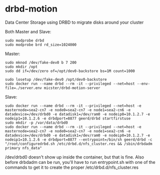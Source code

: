 # drbd-motion
Data Center Storage using DRBD to migrate disks around your cluster

Both Master and Slave:
```
sudo modprobe drbd
sudo modprobe brd rd_size=1024000
```

Master:
```
sudo mknod /dev/fake-dev0 b 7 200
sudo mkdir /opt
sudo dd if=/dev/zero of=/opt/dev0-backstore bs=1M count=1000

sudo losetup /dev/fake-dev0 /opt/dev0-backstore
sudo docker run --name drbd --rm -it --privileged --net=host --env-file=./server.env micster/drbd-motion-server
```

Slave:
```
sudo docker run --name drbd --rm -it --privileged --net=host -e masternode=sea2-cn7 -e node0=sea2-cn7 -e node1=sea2-cn6 -e datadevice=/dev/drbd0 -e datadisk1=/dev/ram0 -e nodeip0=10.1.2.7 -e nodeip1=10.1.2.6 -e drbdport=8877 geerd/drbd startfirstuse
sudo mkdir -p /var/data/drbd0
sudo docker run --name drbd --rm -it --privileged --net=host -e masternode=sea2-cn7 -e node0=sea2-cn7 -e node1=sea2-cn6 -e datadevice=/dev/drbd0 -e datadisk1=/dev/ram0 -e nodeip0=10.1.2.7 -e nodeip1=10.1.2.6 -e drbdport=8877 --entrypoint=/bin/sh geerd/drbd -c "/root/configuredrbd.sh /etc/drbd.d/nfs_cluster.res && /sbin/drbdadm primary nfs_data"

```

/dev/drbd0 doesn't show up inside the container, but that is fine. Also before drbdadm can be run, you'll have to run entrypoint.sh with one of the commands to get it to create the proper /etc/drbd.d/nfs_cluster.res
